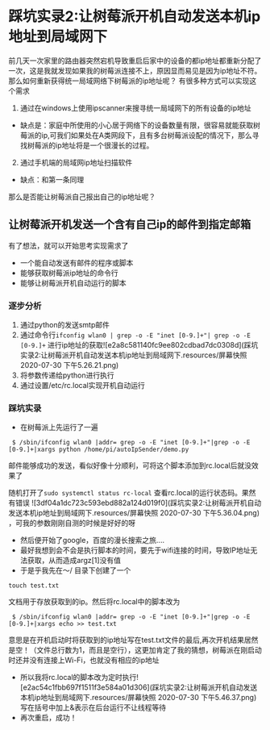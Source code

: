 # 踩坑实录2:让树莓派开机自动发送本机ip地址到局域网下
前几天一次家里的路由器突然宕机导致重启后家中的设备的都ip地址都重新分配了一次，这是我就发现如果我的树莓派连接不上，原因显而易见是因为ip地址不符。那么如何重新获得统一局域网络下树莓派的ip地址呢？
有很多种方式可以实现这个需求
1. 通过在windows上使用ipscanner来搜寻统一局域网下的所有设备的ip地址
* 缺点是：家庭中所使用的小心居于网络下的设备数量有限，很容易就能获取树莓派的ip,可我们如果处在A类网段下，且有多台树莓派设配的情况下，那么寻找树莓派的ip地址将是一个很漫长的过程。
2. 通过手机端的局域网ip地址扫描软件
* 缺点：和第一条同理

那么是否能让树莓派自己报出自己的ip地址呢？
## 让树莓派开机发送一个含有自己ip的邮件到指定邮箱
有了想法，就可以开始思考实现需求了
* 一个能自动发送有邮件的程序或脚本
* 能够获取树莓派ip地址的命令行
* 能够让树莓派开机自动运行的脚本
### 逐步分析
1. 通过python的发送smtp邮件
2. 通过命令行`ifconfig wlan0 | grep -o -E "inet [0-9.]+"| grep -o -E [0-9.]+` 进行ip地址的获取![e2a8c581140fc9ee802cdbad7dc0308d](踩坑实录2:让树莓派开机自动发送本机ip地址到局域网下.resources/屏幕快照 2020-07-30 下午5.26.21.png)
3. 将参数传递给python进行执行
4. 通过设置/etc/rc.local实现开机自动运行

### 踩坑实录
* 在树莓派上先运行了一遍
```
 $ /sbin/ifconfig wlan0 |addr= grep -o -E "inet [0-9.]+"|grep -o -E [0-9.]+|xargs python /home/pi/autoIpSender/demo.py
```
邮件能够成功的发送，看似好像十分顺利，可将这个脚本添加到rc.local后就没效果了

随机打开了`sudo systemctl status rc-local` 查看rc.local的运行状态码。果然有错误
![3df04a1dc723c593ebd882a124d019f0](踩坑实录2:让树莓派开机自动发送本机ip地址到局域网下.resources/屏幕快照 2020-07-30 下午5.36.04.png)
，可我的参数刚刚自测的时候是好好的呀
* 然后便开始了google，百度的漫长搜索之旅....
* 最好我想到会不会是执行脚本的时间，要先于wifi连接的时间，导致IP地址无法获取，从而造成argz[1]没有值
* 于是乎我先在～/ 目录下创建了一个
```
touch test.txt
```
文档用于存放获取到的ip。然后将rc.local中的脚本改为
```
 $ /sbin/ifconfig wlan0 |addr= grep -o -E "inet [0-9.]+"|grep -o -E [0-9.]+|xargs echo >> test.txt

```
意思是在开机启动时将获取到的ip地址写在test.txt文件的最后,再次开机结果居然是空！（文件总行数为1，而且是空行），这更加肯定了我的猜想，树莓派在刚启动时还并没有连接上Wi-Fi，也就没有相应的ip地址
* 所以我将rc.local的脚本改为定时执行![e2ac54c1fbb697f1511f3e584a01d306](踩坑实录2:让树莓派开机自动发送本机ip地址到局域网下.resources/屏幕快照 2020-07-30 下午5.46.37.png)
写在括号中加上&表示在后台运行不让线程等待
* 再次重启，成功！